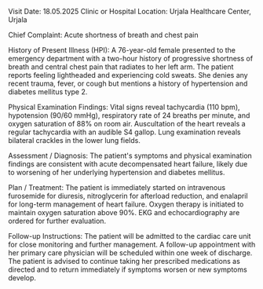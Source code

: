 Visit Date: 18.05.2025
Clinic or Hospital Location: Urjala Healthcare Center, Urjala

Chief Complaint: Acute shortness of breath and chest pain

History of Present Illness (HPI): A 76-year-old female presented to the emergency department with a two-hour history of progressive shortness of breath and central chest pain that radiates to her left arm. The patient reports feeling lightheaded and experiencing cold sweats. She denies any recent trauma, fever, or cough but mentions a history of hypertension and diabetes mellitus type 2.

Physical Examination Findings: Vital signs reveal tachycardia (110 bpm), hypotension (90/60 mmHg), respiratory rate of 24 breaths per minute, and oxygen saturation of 88% on room air. Auscultation of the heart reveals a regular tachycardia with an audible S4 gallop. Lung examination reveals bilateral crackles in the lower lung fields.

Assessment / Diagnosis: The patient's symptoms and physical examination findings are consistent with acute decompensated heart failure, likely due to worsening of her underlying hypertension and diabetes mellitus.

Plan / Treatment: The patient is immediately started on intravenous furosemide for diuresis, nitroglycerin for afterload reduction, and enalapril for long-term management of heart failure. Oxygen therapy is initiated to maintain oxygen saturation above 90%. EKG and echocardiography are ordered for further evaluation.

Follow-up Instructions: The patient will be admitted to the cardiac care unit for close monitoring and further management. A follow-up appointment with her primary care physician will be scheduled within one week of discharge. The patient is advised to continue taking her prescribed medications as directed and to return immediately if symptoms worsen or new symptoms develop.